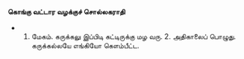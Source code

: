 **கொங்கு வட்டார வழக்குச் சொல்லகராதி**
- 1. மேகம். கருக்கலு இப்பிடி கட்டிருக்கு மழ வரு. 2. அதிகாலைப் பொழுது. கருக்கல்லயே எங்கியோ கௌம்பீட்ட.

